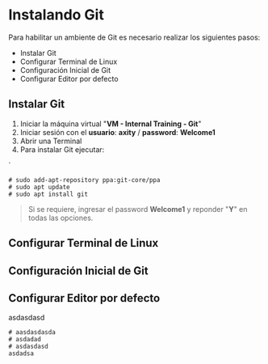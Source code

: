 # Instalando Git
Para habilitar un ambiente de Git es necesario realizar los siguientes pasos:

 - Instalar Git
 - Configurar Terminal de Linux
 - Configuración Inicial de Git
 - Configurar Editor por defecto

## Instalar Git
 1. Iniciar la máquina virtual "**VM - Internal Training - Git**"
 2. Iniciar sesión con el **usuario**: **axity** / **password**: **Welcome1**
 3. Abrir una Terminal
 4. Para instalar Git ejecutar:

`

    # sudo add-apt-repository ppa:git-core/ppa
    # sudo apt update
    # sudo apt install git

> Si se requiere, ingresar el password **Welcome1** y reponder "**Y**" en todas las opciones.

## Configurar Terminal de Linux

## Configuración Inicial de Git

## Configurar Editor por defecto
asdasdasd

    # aasdasdasda
    # asdadad
    # asdasdasd
    asdadsa

<!--stackedit_data:
eyJoaXN0b3J5IjpbODA0MDYzODU3LDE4MzYyMzcwMiw5MDMzMD
I5OTgsLTcxNzIzNjcxMywtMzA0MTI2MzE4LDE5NjgwNzE4MzQs
LTE5Mzg3MjU2NzEsMzU5NjczNDYsNzMwOTk4MTE2XX0=
-->